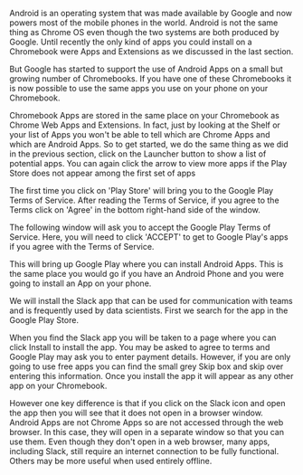 Android is an operating system that was made available by Google and now powers most of the mobile phones in the world. Android is not the same thing as Chrome OS even though the two systems are both produced by Google. Until recently the only kind of apps you could install on a Chromebook were Apps and Extensions as we discussed in the last section. 

But Google has started to support the use of Android Apps on a small but growing number of Chromebooks. If you have one of these Chromebooks it is now possible to use the same apps you use on your phone on your Chromebook. 

Chromebook Apps are stored in the same place on your Chromebook as Chrome Web Apps and Extensions. In fact, just by looking at the Shelf or your list of Apps you won't be able to tell which are Chrome Apps and which are Android Apps. So to get started, we do the same thing as we did in the previous section, click on the Launcher button to show a list of potential apps. You can again click the arrow to view more apps if the Play Store does not appear among the first set of apps

The first time you click on 'Play Store' will bring you to the Google Play Terms of Service. After reading the Terms of Service, if you agree to the Terms click on 'Agree' in the bottom right-hand side of the window.  

The following window will ask you to accept the Google Play Terms of Service. Here, you will need to click 'ACCEPT' to get to Google Play's apps if you agree with the Terms of Service. 


This will bring up Google Play where you can install Android Apps. This is the same place you would go if you have an Android Phone and you were going to install an App on your phone. 


We will install the Slack app that can be used for communication with teams and is frequently used by data scientists. First we search for the app in the Google Play Store. 


When you find the Slack app you will be taken to a page where you can click Install to install the app. You may be asked to agree to terms and Google Play may ask you to enter payment details. However, if you are only going to use free apps you can find the small grey Skip box and skip over entering this information. Once you install the app it will appear as any other app on your Chromebook.  


However one key difference is that if you click on the Slack icon and open the app then you will see that it does not open in a browser window. Android Apps are not Chrome Apps so are not accessed through the web browser. In this case, they will open in a separate window so that you can use them. Even though they don't open in a web browser, many apps, including Slack, still require an internet connection to be fully functional. Others may be more useful when used entirely offline. 
